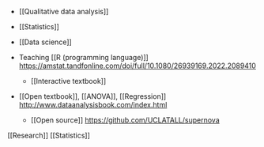 - [[Qualitative data analysis]]
- [[Statistics]]
- [[Data science]]

- Teaching [[R (programming language)]] https://amstat.tandfonline.com/doi/full/10.1080/26939169.2022.2089410
	-  [[Interactive textbook]]

- [[Open textbook]], [[ANOVA]], [[Regression]] http://www.dataanalysisbook.com/index.html
	-  [[Open source]] https://github.com/UCLATALL/supernova

[[Research]] [[Statistics]]
